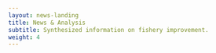 ```yaml
---
layout: news-landing 
title: News & Analysis
subtitle: Synthesized information on fishery improvement.
weight: 4
---
```


